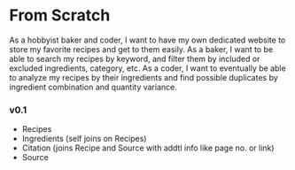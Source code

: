 # From Scratch

As a hobbyist baker and coder, I want to have my own dedicated website to store my favorite recipes and get to them easily. As a baker, I want to be able to search my recipes by keyword, and filter them by included or excluded ingredients, category, etc. As a coder, I want to eventually be able to analyze my recipes by their ingredients and find possible duplicates by ingredient combination and quantity variance.

### v0.1

- Recipes
- Ingredients (self joins on Recipes)
- Citation (joins Recipe and Source with addtl info like page no. or link)
- Source
